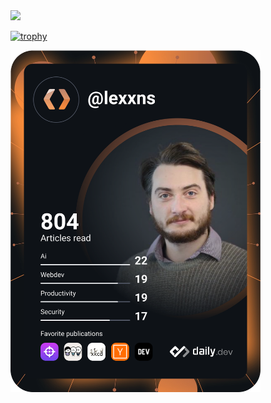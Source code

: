 <div id="badges">
  <a href="https://linkedin.com/in/jordan-aspinall">
    <img src="https://img.shields.io/badge/LinkedIn-blue?logo=linkedin&logoColor=white&style=for-the-badge"/>
  </a>
</div>

[![trophy](https://github-profile-trophy.vercel.app/?username=ryo-ma&theme=onedark)](https://github.com/lexxns/github-profile-trophy)

<img src="https://github.com/lexxns/lexxns/blob/main/devcard.svg" width="400" alt="Jordan Aspinall's Dev Card"/>
